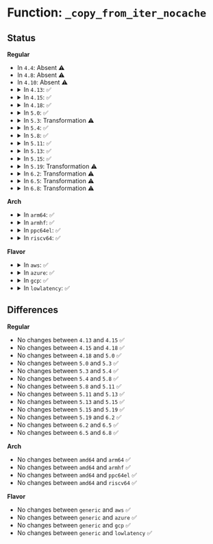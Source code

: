 # Function: <code>_copy_from_iter_nocache</code>

## Status
<b>Regular</b>
<ul>
<li>
In <code>4.4</code>: Absent ⚠️
</li>
<li>
In <code>4.8</code>: Absent ⚠️
</li>
<li>
In <code>4.10</code>: Absent ⚠️
</li>
<li>
<details>
<summary>In <code>4.13</code>: ✅</summary>

```c
size_t _copy_from_iter_nocache(void *addr, size_t bytes, struct iov_iter *i);
```

**Collision:** Unique Global

**Inline:** No

**Transformation:** False

**Instances:**

```
In lib/iov_iter.c (ffffffff81467c20)
Location: lib/iov_iter.c:623
Inline: False
```
**Symbols:**

```
ffffffff81467c20-ffffffff81467f0f: _copy_from_iter_nocache (STB_GLOBAL)
```
</details>
</li>
<li>
<details>
<summary>In <code>4.15</code>: ✅</summary>

```c
size_t _copy_from_iter_nocache(void *addr, size_t bytes, struct iov_iter *i);
```

**Collision:** Unique Global

**Inline:** No

**Transformation:** False

**Instances:**

```
In lib/iov_iter.c (ffffffff81493ed0)
Location: lib/iov_iter.c:623
Inline: False
```
**Symbols:**

```
ffffffff81493ed0-ffffffff8149419d: _copy_from_iter_nocache (STB_GLOBAL)
```
</details>
</li>
<li>
<details>
<summary>In <code>4.18</code>: ✅</summary>

```c
size_t _copy_from_iter_nocache(void *addr, size_t bytes, struct iov_iter *i);
```

**Collision:** Unique Global

**Inline:** No

**Transformation:** False

**Instances:**

```
In lib/iov_iter.c (ffffffff814c91e0)
Location: lib/iov_iter.c:739
Inline: False
Direct callers:
  - kernel/bpf/sockmap.c:bpf_tcp_sendmsg
```
**Symbols:**

```
ffffffff814c91e0-ffffffff814c94a6: _copy_from_iter_nocache (STB_GLOBAL)
```
</details>
</li>
<li>
<details>
<summary>In <code>5.0</code>: ✅</summary>

```c
size_t _copy_from_iter_nocache(void *addr, size_t bytes, struct iov_iter *i);
```

**Collision:** Unique Global

**Inline:** No

**Transformation:** False

**Instances:**

```
In lib/iov_iter.c (ffffffff814dd970)
Location: lib/iov_iter.c:783
Inline: False
Direct callers:
  - net/core/skmsg.c:sk_msg_memcopy_from_iter
```
**Symbols:**

```
ffffffff814dd970-ffffffff814ddc73: _copy_from_iter_nocache (STB_GLOBAL)
```
</details>
</li>
<li>
<details>
<summary>In <code>5.3</code>: Transformation ⚠️</summary>

```c
size_t _copy_from_iter_nocache(void *addr, size_t bytes, struct iov_iter *i);
```

**Collision:** Unique Global

**Inline:** No

**Transformation:** True

**Instances:**

```
In lib/iov_iter.c (0)
Location: lib/iov_iter.c:784
Inline: False
Direct callers:
  - net/core/skmsg.c:sk_msg_memcopy_from_iter
```
**Symbols:**

```
ffffffff8150ae0c-ffffffff8150ae22: _copy_from_iter_nocache.cold (STB_LOCAL)
ffffffff81508c00-ffffffff81508f87: _copy_from_iter_nocache (STB_GLOBAL)
```
</details>
</li>
<li>
<details>
<summary>In <code>5.4</code>: ✅</summary>

```c
size_t _copy_from_iter_nocache(void *addr, size_t bytes, struct iov_iter *i);
```

**Collision:** Unique Global

**Inline:** No

**Transformation:** False

**Instances:**

```
In lib/iov_iter.c (ffffffff81527560)
Location: lib/iov_iter.c:784
Inline: False
Direct callers:
  - net/core/skmsg.c:sk_msg_memcopy_from_iter
```
**Symbols:**

```
ffffffff81527560-ffffffff815278ee: _copy_from_iter_nocache (STB_GLOBAL)
```
</details>
</li>
<li>
<details>
<summary>In <code>5.8</code>: ✅</summary>

```c
size_t _copy_from_iter_nocache(void *addr, size_t bytes, struct iov_iter *i);
```

**Collision:** Unique Global

**Inline:** No

**Transformation:** False

**Instances:**

```
In lib/iov_iter.c (ffffffff8158a160)
Location: lib/iov_iter.c:805
Inline: False
Direct callers:
  - net/core/skmsg.c:sk_msg_memcopy_from_iter
```
**Symbols:**

```
ffffffff8158a160-ffffffff8158a4af: _copy_from_iter_nocache (STB_GLOBAL)
```
</details>
</li>
<li>
<details>
<summary>In <code>5.11</code>: ✅</summary>

```c
size_t _copy_from_iter_nocache(void *addr, size_t bytes, struct iov_iter *i);
```

**Collision:** Unique Global

**Inline:** No

**Transformation:** False

**Instances:**

```
In lib/iov_iter.c (ffffffff815a6ec0)
Location: lib/iov_iter.c:812
Inline: False
Direct callers:
  - net/core/skmsg.c:sk_msg_memcopy_from_iter
```
**Symbols:**

```
ffffffff815a6ec0-ffffffff815a7192: _copy_from_iter_nocache (STB_GLOBAL)
```
</details>
</li>
<li>
<details>
<summary>In <code>5.13</code>: ✅</summary>

```c
size_t _copy_from_iter_nocache(void *addr, size_t bytes, struct iov_iter *i);
```

**Collision:** Unique Global

**Inline:** No

**Transformation:** False

**Instances:**

```
In lib/iov_iter.c (ffffffff815aecd0)
Location: lib/iov_iter.c:851
Inline: False
Direct callers:
  - net/core/skmsg.c:sk_msg_memcopy_from_iter
```
**Symbols:**

```
ffffffff815aecd0-ffffffff815af3ab: _copy_from_iter_nocache (STB_GLOBAL)
```
</details>
</li>
<li>
<details>
<summary>In <code>5.15</code>: ✅</summary>

```c
size_t _copy_from_iter_nocache(void *addr, size_t bytes, struct iov_iter *i);
```

**Collision:** Unique Global

**Inline:** No

**Transformation:** False

**Instances:**

```
In lib/iov_iter.c (ffffffff816161d0)
Location: lib/iov_iter.c:731
Inline: False
Direct callers:
  - net/core/skmsg.c:sk_msg_memcopy_from_iter
```
**Symbols:**

```
ffffffff816161d0-ffffffff81616749: _copy_from_iter_nocache (STB_GLOBAL)
```
</details>
</li>
<li>
<details>
<summary>In <code>5.19</code>: Transformation ⚠️</summary>

```c
size_t _copy_from_iter_nocache(void *addr, size_t bytes, struct iov_iter *i);
```

**Collision:** Unique Global

**Inline:** No

**Transformation:** True

**Instances:**

```
In lib/iov_iter.c (0)
Location: lib/iov_iter.c:783
Inline: False
Direct callers:
  - net/core/skmsg.c:sk_msg_memcopy_from_iter
  - net/ipv4/tcp.c:skb_do_copy_data_nocache
```
**Symbols:**

```
ffffffff81e930c8-ffffffff81e93118: _copy_from_iter_nocache.cold (STB_LOCAL)
ffffffff816e45c0-ffffffff816e4c3b: _copy_from_iter_nocache (STB_GLOBAL)
```
</details>
</li>
<li>
<details>
<summary>In <code>6.2</code>: Transformation ⚠️</summary>

```c
size_t _copy_from_iter_nocache(void *addr, size_t bytes, struct iov_iter *i);
```

**Collision:** Unique Global

**Inline:** No

**Transformation:** True

**Instances:**

```
In lib/iov_iter.c (0)
Location: lib/iov_iter.c:643
Inline: False
Direct callers:
  - net/core/skmsg.c:sk_msg_memcopy_from_iter
  - net/ipv4/tcp.c:skb_do_copy_data_nocache
```
**Symbols:**

```
ffffffff82078104-ffffffff8207814f: _copy_from_iter_nocache.cold (STB_LOCAL)
ffffffff817d2f90-ffffffff817d34b3: _copy_from_iter_nocache (STB_GLOBAL)
```
</details>
</li>
<li>
<details>
<summary>In <code>6.5</code>: Transformation ⚠️</summary>

```c
size_t _copy_from_iter_nocache(void *addr, size_t bytes, struct iov_iter *i);
```

**Collision:** Unique Global

**Inline:** No

**Transformation:** True

**Instances:**

```
In lib/iov_iter.c (0)
Location: lib/iov_iter.c:399
Inline: False
Direct callers:
  - kernel/trace/trace_events_user.c:user_event_perf
  - kernel/trace/trace_events_user.c:user_event_ftrace
  - net/core/skmsg.c:sk_msg_memcopy_from_iter
  - net/ipv4/tcp.c:skb_do_copy_data_nocache
```
**Symbols:**

```
ffffffff820f849a-ffffffff820f84e0: _copy_from_iter_nocache.cold (STB_LOCAL)
ffffffff81811150-ffffffff81811636: _copy_from_iter_nocache (STB_GLOBAL)
```
</details>
</li>
<li>
<details>
<summary>In <code>6.8</code>: Transformation ⚠️</summary>

```c
size_t _copy_from_iter_nocache(void *addr, size_t bytes, struct iov_iter *i);
```

**Collision:** Unique Global

**Inline:** No

**Transformation:** True

**Instances:**

```
In lib/iov_iter.c (0)
Location: lib/iov_iter.c:271
Inline: False
Direct callers:
  - kernel/trace/trace_events_user.c:user_event_perf
  - kernel/trace/trace_events_user.c:user_event_ftrace
  - net/core/skmsg.c:sk_msg_memcopy_from_iter
  - net/ipv4/tcp.c:skb_do_copy_data_nocache
  - net/mptcp/protocol.c:mptcp_sendmsg
```
**Symbols:**

```
ffffffff821d621d-ffffffff821d6232: _copy_from_iter_nocache.cold (STB_LOCAL)
ffffffff81856830-ffffffff81856d56: _copy_from_iter_nocache (STB_GLOBAL)
```
</details>
</li>
</ul>
<b>Arch</b>
<ul>
<li>
<details>
<summary>In <code>arm64</code>: ✅</summary>

```c
size_t _copy_from_iter_nocache(void *addr, size_t bytes, struct iov_iter *i);
```

**Collision:** Unique Global

**Inline:** No

**Transformation:** False

**Instances:**

```
In lib/iov_iter.c (ffff800010631cd0)
Location: lib/iov_iter.c:784
Inline: False
Direct callers:
  - net/core/skmsg.c:sk_msg_memcopy_from_iter
```
**Symbols:**

```
ffff800010631cd0-ffff800010632114: _copy_from_iter_nocache (STB_GLOBAL)
```
</details>
</li>
<li>
<details>
<summary>In <code>armhf</code>: ✅</summary>

```c
size_t _copy_from_iter_nocache(void *addr, size_t bytes, struct iov_iter *i);
```

**Collision:** Unique Global

**Inline:** No

**Transformation:** False

**Instances:**

```
In lib/iov_iter.c (c07d7e48)
Location: lib/iov_iter.c:784
Inline: False
Direct callers:
  - net/core/skmsg.c:sk_msg_memcopy_from_iter
```
**Symbols:**

```
c07d7e48-c07d82a0: _copy_from_iter_nocache (STB_GLOBAL)
```
</details>
</li>
<li>
<details>
<summary>In <code>ppc64el</code>: ✅</summary>

```c
size_t _copy_from_iter_nocache(void *addr, size_t bytes, struct iov_iter *i);
```

**Collision:** Unique Global

**Inline:** No

**Transformation:** False

**Instances:**

```
In lib/iov_iter.c (c0000000007d77f0)
Location: lib/iov_iter.c:784
Inline: False
Direct callers:
  - net/core/skmsg.c:sk_msg_memcopy_from_iter
```
**Symbols:**

```
c0000000007d77f0-c0000000007d7dfc: _copy_from_iter_nocache (STB_GLOBAL)
```
</details>
</li>
<li>
<details>
<summary>In <code>riscv64</code>: ✅</summary>

```c
size_t _copy_from_iter_nocache(void *addr, size_t bytes, struct iov_iter *i);
```

**Collision:** Unique Global

**Inline:** No

**Transformation:** False

**Instances:**

```
In lib/iov_iter.c (ffffffe000460048)
Location: lib/iov_iter.c:784
Inline: False
Direct callers:
  - net/core/skmsg.c:sk_msg_memcopy_from_iter
```
**Symbols:**

```
ffffffe000460048-ffffffe000460330: _copy_from_iter_nocache (STB_GLOBAL)
```
</details>
</li>
</ul>
<b>Flavor</b>
<ul>
<li>
<details>
<summary>In <code>aws</code>: ✅</summary>

```c
size_t _copy_from_iter_nocache(void *addr, size_t bytes, struct iov_iter *i);
```

**Collision:** Unique Global

**Inline:** No

**Transformation:** False

**Instances:**

```
In lib/iov_iter.c (ffffffff8151fb40)
Location: lib/iov_iter.c:784
Inline: False
Direct callers:
  - net/core/skmsg.c:sk_msg_memcopy_from_iter
```
**Symbols:**

```
ffffffff8151fb40-ffffffff8151fece: _copy_from_iter_nocache (STB_GLOBAL)
```
</details>
</li>
<li>
<details>
<summary>In <code>azure</code>: ✅</summary>

```c
size_t _copy_from_iter_nocache(void *addr, size_t bytes, struct iov_iter *i);
```

**Collision:** Unique Global

**Inline:** No

**Transformation:** False

**Instances:**

```
In lib/iov_iter.c (ffffffff8150fe30)
Location: lib/iov_iter.c:784
Inline: False
Direct callers:
  - net/core/skmsg.c:sk_msg_memcopy_from_iter
```
**Symbols:**

```
ffffffff8150fe30-ffffffff815101be: _copy_from_iter_nocache (STB_GLOBAL)
```
</details>
</li>
<li>
<details>
<summary>In <code>gcp</code>: ✅</summary>

```c
size_t _copy_from_iter_nocache(void *addr, size_t bytes, struct iov_iter *i);
```

**Collision:** Unique Global

**Inline:** No

**Transformation:** False

**Instances:**

```
In lib/iov_iter.c (ffffffff8151bbd0)
Location: lib/iov_iter.c:784
Inline: False
Direct callers:
  - net/core/skmsg.c:sk_msg_memcopy_from_iter
```
**Symbols:**

```
ffffffff8151bbd0-ffffffff8151bf5e: _copy_from_iter_nocache (STB_GLOBAL)
```
</details>
</li>
<li>
<details>
<summary>In <code>lowlatency</code>: ✅</summary>

```c
size_t _copy_from_iter_nocache(void *addr, size_t bytes, struct iov_iter *i);
```

**Collision:** Unique Global

**Inline:** No

**Transformation:** False

**Instances:**

```
In lib/iov_iter.c (ffffffff81535420)
Location: lib/iov_iter.c:784
Inline: False
Direct callers:
  - net/core/skmsg.c:sk_msg_memcopy_from_iter
```
**Symbols:**

```
ffffffff81535420-ffffffff815357ae: _copy_from_iter_nocache (STB_GLOBAL)
```
</details>
</li>
</ul>

## Differences
<b>Regular</b>
<ul>
<li>
No changes between <code>4.13</code> and <code>4.15</code> ✅
</li>
<li>
No changes between <code>4.15</code> and <code>4.18</code> ✅
</li>
<li>
No changes between <code>4.18</code> and <code>5.0</code> ✅
</li>
<li>
No changes between <code>5.0</code> and <code>5.3</code> ✅
</li>
<li>
No changes between <code>5.3</code> and <code>5.4</code> ✅
</li>
<li>
No changes between <code>5.4</code> and <code>5.8</code> ✅
</li>
<li>
No changes between <code>5.8</code> and <code>5.11</code> ✅
</li>
<li>
No changes between <code>5.11</code> and <code>5.13</code> ✅
</li>
<li>
No changes between <code>5.13</code> and <code>5.15</code> ✅
</li>
<li>
No changes between <code>5.15</code> and <code>5.19</code> ✅
</li>
<li>
No changes between <code>5.19</code> and <code>6.2</code> ✅
</li>
<li>
No changes between <code>6.2</code> and <code>6.5</code> ✅
</li>
<li>
No changes between <code>6.5</code> and <code>6.8</code> ✅
</li>
</ul>
<b>Arch</b>
<ul>
<li>
No changes between <code>amd64</code> and <code>arm64</code> ✅
</li>
<li>
No changes between <code>amd64</code> and <code>armhf</code> ✅
</li>
<li>
No changes between <code>amd64</code> and <code>ppc64el</code> ✅
</li>
<li>
No changes between <code>amd64</code> and <code>riscv64</code> ✅
</li>
</ul>
<b>Flavor</b>
<ul>
<li>
No changes between <code>generic</code> and <code>aws</code> ✅
</li>
<li>
No changes between <code>generic</code> and <code>azure</code> ✅
</li>
<li>
No changes between <code>generic</code> and <code>gcp</code> ✅
</li>
<li>
No changes between <code>generic</code> and <code>lowlatency</code> ✅
</li>
</ul>
